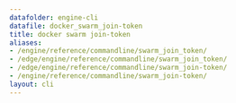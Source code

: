 ```yaml
---
datafolder: engine-cli
datafile: docker_swarm_join-token
title: docker swarm join-token
aliases:
- /engine/reference/commandline/swarm_join_token/
- /edge/engine/reference/commandline/swarm_join_token/
- /edge/engine/reference/commandline/swarm_join-token/
- /engine/reference/commandline/swarm_join-token/
layout: cli
---
```


<!--
This page is automatically generated from Docker's source code. If you want to
suggest a change to the text that appears here, open a ticket or pull request
in the source repository on GitHub:

https://github.com/docker/cli
-->
